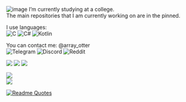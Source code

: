 ![image](https://github.com/OtterUnderwater/OtterUnderwater/assets/130929560/d96a4794-a7c3-4cfa-85f0-ed770f8e4aad)
I’m currently studying at a college.  
The main repositories that I am currently working on are in the pinned.  

I use languages:  
![C](https://img.shields.io/badge/c-%2300599C.svg?style=for-the-badge&logo=c&logoColor=white)
![C#](https://img.shields.io/badge/c%23-%23239120.svg?style=for-the-badge&logo=csharp&logoColor=white)
![Kotlin](https://img.shields.io/badge/kotlin-%237F52FF.svg?style=for-the-badge&logo=kotlin&logoColor=white)

You can contact me: @array_otter  
![Telegram](https://img.shields.io/badge/Telegram-2CA5E0?style=for-the-badge&logo=telegram&logoColor=white)
![Discord](https://img.shields.io/badge/Discord-%235865F2.svg?style=for-the-badge&logo=discord&logoColor=white)
![Reddit](https://img.shields.io/badge/Reddit-FF4500?style=for-the-badge&logo=reddit&logoColor=white)  



![](https://komarev.com/ghpvc/?username=OtterUnderwater&color=abbd9a&abbreviated=true&style=flat-square)
![](https://komarev.com/ghpvc/?username=OtterUnderwater&color=abbd9a&abbreviated=true&style=for-the-badge)
![](https://komarev.com/ghpvc/?username=OtterUnderwater&color=abbd9a&abbreviated=true&style=flat)

![](https://visitcount.itsvg.in/api?id=OtterUnderwater&color=3&icon=5)  
![](https://visitcount.itsvg.in/api?id=OtterUnderwater&color=8&icon=5&label=View%100Count)   


[![Readme Quotes](https://quotes-github-readme.vercel.app/api?type=horizontal&theme=dark)](https://github.com/piyushsuthar/github-readme-quotes)  
